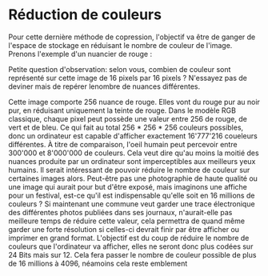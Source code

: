 # Réduction de couleurs
Pour cette dernière méthode de copression, l'objectif va être de ganger de l'espace de stockage en réduisant le nombre de couleur de l'image. Prenons l'exemple d'un nuancier de rouge : 

Petite question d'observation: selon vous, combien de couleur sont représenté sur cette image de 16 pixels par 16 pixels ? N'essayez pas de deviner mais de repérer lenombre de nuances différentes.

Cette image comporte 256 nuance de rouge. Elles vont du rouge pur au noir pur, en réduisant uniquement la teinte de rouge. Dans le modèle RGB classique, chaque pixel peut possède une valeur entre 256 de rouge, de vert et de bleu. Ce qui fait au total 256 * 256 * 256 couleurs possibles, donc un ordinateur est capable d'afficher exactement 16'777'216 coueleurs différentes. À titre de comparaison, l'oeil humain peut percevoir entre 300'000 et 8'000'000 de couleurs. Cela veut dire qu'au moins la moitié des nuances produite par un ordinateur sont imperceptibles aux meilleurs yeux humains. Il serait intéressant de pouvoir réduire le nombre de couleur sur certaines images alors. Peut-être pas une photographie de haute qualité ou une image qui aurait pour but d'être exposé, mais imaginons une affiche pour un festival, est-ce qu'il est indispensable qu'elle soit en 16 millions de couleurs ? Si maintenant une commune veut garder une trace électronique des différentes photos publiées dans ses journaux, n'aurait-elle pas meilleure temps de réduire cette valeur, cela permettra de quand même garder une forte résolution si celles-ci devrait finir par être afficher ou imprimer en grand format. L'objectif est du coup de réduire le nombre de couleurs que l'ordinateur va afficher, elles ne seront donc plus codées sur 24 Bits mais sur 12. Cela fera passer le nombre de couleur possible de plus de 16 millions à 4096, néamoins cela reste emblement  